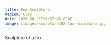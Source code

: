 ```yaml
---
title: Fox Sculpture
medium: Clay
date: 2020-08-21T10:57:45.820Z
image: /images/sculpture/02-fox-sculpture.jpg
---
```

Sculpture of a fox
